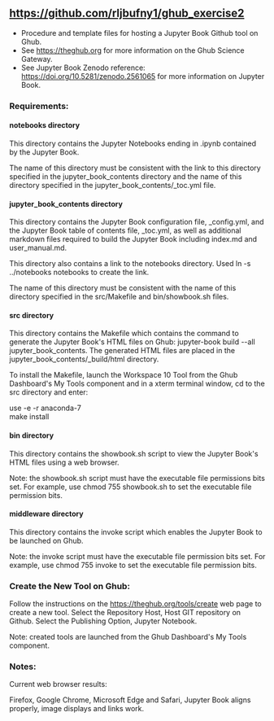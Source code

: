 ## https://github.com/rljbufny1/ghub_exercise2

- Procedure and template files for hosting a Jupyter Book Github tool on Ghub.<br>
- See https://theghub.org for more information on the Ghub Science Gateway.<br> 
- See Jupyter Book Zenodo reference: https://doi.org/10.5281/zenodo.2561065 for more information on Jupyter Book.

### Requirements:

#### notebooks directory

This directory contains the Jupyter Notebooks ending in .ipynb contained  by the Jupyter Book. 

The name of this directory must be consistent with the link to this directory specified in the jupyter_book_contents directory and the name of this directory specified in the jupyter_book_contents/_toc.yml file.

#### jupyter_book_contents directory

This directory contains the Jupyter Book configuration file, _config.yml, and the Jupyter Book table of contents file, _toc.yml, as well as additional markdown files required to build the Jupyter Book including index.md and user_manual.md.

This directory also contains a link to the notebooks directory. Used ln -s ../notebooks notebooks to create the link.

The name of this directory must be consistent with the name of this directory specified in the src/Makefile and bin/showbook.sh files.

#### src directory

This directory contains the Makefile which contains the command to generate the Jupyter Book's HTML files on Ghub: jupyter-book build --all jupyter_book_contents. The generated HTML files are placed in the jupyter_book_contents/_build/html  directory.

To install the Makefile, launch the Workspace 10 Tool from the Ghub Dashboard's My Tools component and in a xterm terminal window, 
cd to the src directory and enter:<br />

use -e -r anaconda-7<br />
make install

#### bin directory

This directory contains the showbook.sh script to view the Jupyter Book's HTML files using a web browser.

Note: the showbook.sh script must have the executable file permissions bits set. For example, use chmod 755 showbook.sh  to set the executable file permission bits.

#### middleware directory

This directory contains the invoke script which enables the Jupyter Book to be launched on Ghub.

Note: the invoke script must have the executable file permission bits set. For example, use chmod 755 invoke to set the executable file permission bits.

### Create the New Tool on Ghub:

Follow the instructions on the https://theghub.org/tools/create web page to create a new tool. Select the Repository Host, Host GIT repository on Github. Select the Publishing Option, Jupyter Notebook.  

Note: created tools are launched from the Ghub Dashboard's My Tools component.

### Notes:

Current web browser results:

Firefox, Google Chrome, Microsoft Edge and Safari, Jupyter Book aligns properly, image displays and links work.<br>
